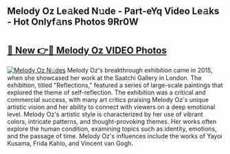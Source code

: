 ## Melody Oz Le𝚊ked N𝚞de - Part-eYq Video Le𝚊ks - Hot Onlyf𝚊ns Photos 9Rr0W

# <h2><a href="http://ab17860.deff.icu/?id=Melody+Oz">🔗 New 👉🔴 Melody Oz VIDEO Photos</a></h2>

[![Melody Oz N𝚞des](https://i.imgur.com/rIISA9y.gif)](http://ab17860.deff.icu/?id=Melody+Oz)
Melody Oz's breakthrough exhibition came in 2015, when she showcased her work at the Saatchi Gallery in London. The exhibition, titled "Reflections," featured a series of large-scale paintings that explored the theme of self-reflection. The exhibition was a critical and commercial success, with many art critics praising Melody Oz's unique artistic vision and her ability to connect with viewers on a deep emotional level. Melody Oz's artistic style is characterized by her use of vibrant colors, intricate patterns, and thought-provoking themes. Her works often explore the human condition, examining topics such as identity, emotions, and the passage of time. Melody Oz's influences include the works of Yayoi Kusama, Frida Kahlo, and Vincent van Gogh.
